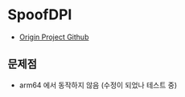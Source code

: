 # SpoofDPI

- [Origin Project Github](https://github.com/xvzc/SpoofDPI)

## 문제점

- arm64 에서 동작하지 않음
  (수정이 되었나 테스트 중)